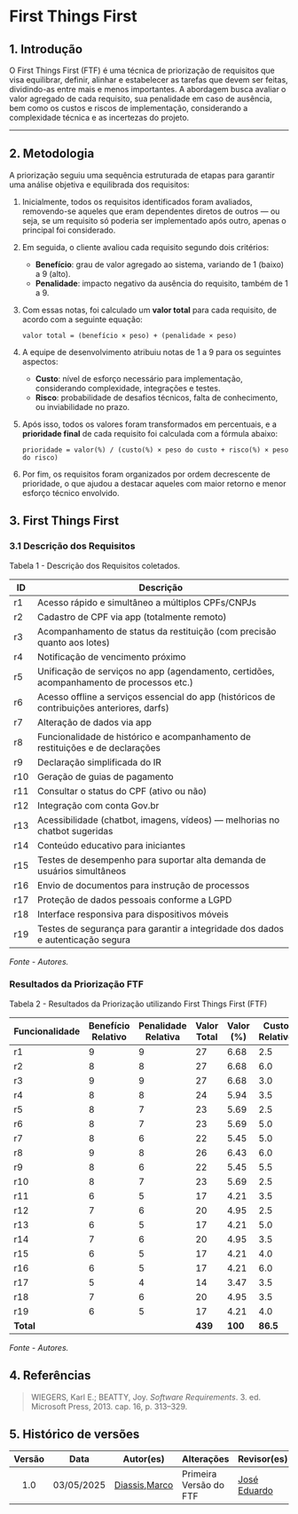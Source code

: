 # First Things First

## 1. Introdução

O First Things First (FTF) é uma técnica de priorização de requisitos que visa equilibrar, definir, alinhar e estabelecer as tarefas que devem ser feitas, dividindo-as entre mais e menos importantes. A abordagem busca avaliar o valor agregado de cada requisito, sua penalidade em caso de ausência, bem como os custos e riscos de implementação, considerando a complexidade técnica e as incertezas do projeto.

---

## 2. Metodologia

A priorização seguiu uma sequência estruturada de etapas para garantir uma análise objetiva e equilibrada dos requisitos:

1. Inicialmente, todos os requisitos identificados foram avaliados, removendo-se aqueles que eram dependentes diretos de outros — ou seja, se um requisito só poderia ser implementado após outro, apenas o principal foi considerado.

2. Em seguida, o cliente avaliou cada requisito segundo dois critérios:

   * **Benefício**: grau de valor agregado ao sistema, variando de 1 (baixo) a 9 (alto).
   * **Penalidade**: impacto negativo da ausência do requisito, também de 1 a 9.

3. Com essas notas, foi calculado um **valor total** para cada requisito, de acordo com a seguinte equação:

   ```
   valor total = (benefício × peso) + (penalidade × peso)
   ```

4. A equipe de desenvolvimento atribuiu notas de 1 a 9 para os seguintes aspectos:

   * **Custo**: nível de esforço necessário para implementação, considerando complexidade, integrações e testes.
   * **Risco**: probabilidade de desafios técnicos, falta de conhecimento, ou inviabilidade no prazo.

5. Após isso, todos os valores foram transformados em percentuais, e a **prioridade final** de cada requisito foi calculada com a fórmula abaixo:

   ```
   prioridade = valor(%) / (custo(%) × peso do custo + risco(%) × peso do risco)
   ```

6. Por fim, os requisitos foram organizados por ordem decrescente de prioridade, o que ajudou a destacar aqueles com maior retorno e menor esforço técnico envolvido.

## 3. First Things First

### 3.1 Descrição dos Requisitos
Tabela 1 - Descrição dos Requisitos coletados.

| ID  | Descrição                                                                                  |
| --- | ------------------------------------------------------------------------------------------ |
| r1  | Acesso rápido e simultâneo a múltiplos CPFs/CNPJs                                          |
| r2  | Cadastro de CPF via app (totalmente remoto)                                                |
| r3  | Acompanhamento de status da restituição (com precisão quanto aos lotes)                    |
| r4  | Notificação de vencimento próximo                                                          |
| r5  | Unificação de serviços no app (agendamento, certidões, acompanhamento de processos etc.)   |
| r6  | Acesso offline a serviços essencial do app (históricos de contribuições anteriores, darfs) |
| r7  | Alteração de dados via app                                                                 |
| r8  | Funcionalidade de histórico e acompanhamento de restituições e de declarações              |
| r9  | Declaração simplificada do IR                                                              |
| r10 | Geração de guias de pagamento                                                              |
| r11 | Consultar o status do CPF (ativo ou não)                                                   |
| r12 | Integração com conta Gov.br                                                                |
| r13 | Acessibilidade (chatbot, imagens, vídeos) — melhorias no chatbot sugeridas                 |
| r14 | Conteúdo educativo para iniciantes                                                         |
| r15 | Testes de desempenho para suportar alta demanda de usuários simultâneos                    |
| r16 | Envio de documentos para instrução de processos                                            |
| r17 | Proteção de dados pessoais conforme a LGPD                                                 |
| r18 | Interface responsiva para dispositivos móveis                                              |
| r19 | Testes de segurança para garantir a integridade dos dados e autenticação segura            |
_Fonte - Autores._


### Resultados da Priorização FTF
Tabela 2 - Resultados da Priorização utilizando First Things First (FTF)

| Funcionalidade | Benefício Relativo | Penalidade Relativa | Valor Total | Valor (%) | Custo Relativo | Custo (%) | Risco Relativo | Risco (%) | Prioridade |
|----------------|---------------------|----------------------|-------------|-----------|----------------|-----------|----------------|-----------|------------|
| r1             | 9                   | 9                    | 27          | 6.68      | 2.5            | 2.89      | 2.5            | 3.36      | 2.055      |
| r2             | 8                   | 8                    | 27          | 6.68      | 6.0            | 6.94      | 3.3            | 4.46      | 1.095      |
| r3             | 9                   | 9                    | 27          | 6.68      | 3.0            | 3.47      | 2.5            | 3.36      | 2.009      |
| r4             | 8                   | 8                    | 24          | 5.94      | 3.5            | 4.05      | 3.3            | 4.46      | 1.456      |
| r5             | 8                   | 7                    | 23          | 5.69      | 2.5            | 2.89      | 2.5            | 3.36      | 2.055      |
| r6             | 8                   | 7                    | 23          | 5.69      | 5.0            | 5.79      | 3.3            | 4.46      | 1.062      |
| r7             | 8                   | 6                    | 22          | 5.45      | 5.0            | 5.79      | 3.3            | 4.46      | 1.017      |
| r8             | 9                   | 8                    | 26          | 6.43      | 6.0            | 6.94      | 4.2            | 5.59      | 0.957      |
| r9             | 8                   | 6                    | 22          | 5.45      | 5.5            | 6.37      | 3.3            | 4.46      | 0.973      |
| r10            | 8                   | 7                    | 23          | 5.69      | 2.5            | 2.89      | 3.6            | 4.91      | 1.589      |
| r11            | 6                   | 5                    | 17          | 4.21      | 3.5            | 4.62      | 2.5            | 3.36      | 1.050      |
| r12            | 7                   | 6                    | 20          | 4.95      | 2.5            | 2.89      | 2.5            | 3.36      | 2.055      |
| r13            | 6                   | 5                    | 17          | 4.21      | 5.0            | 5.79      | 3.3            | 4.46      | 0.818      |
| r14            | 7                   | 6                    | 20          | 4.95      | 3.5            | 4.62      | 3.3            | 4.46      | 1.087      |
| r15            | 6                   | 5                    | 17          | 4.21      | 4.0            | 5.21      | 4.2            | 5.59      | 0.777      |
| r16            | 6                   | 5                    | 17          | 4.21      | 6.0            | 6.94      | 4.2            | 5.59      | 0.691      |
| r17            | 5                   | 4                    | 14          | 3.47      | 3.5            | 4.05      | 2.8            | 3.76      | 0.856      |
| r18            | 7                   | 6                    | 20          | 4.95      | 3.5            | 4.05      | 3.3            | 4.46      | 1.170      |
| r19            | 6                   | 5                    | 17          | 4.21      | 4.0            | 5.21      | 4.2            | 5.59      | 0.777      |
| **Total**      |                     |                      | **439**     | **100**   | **86.5**       | **100**    | **74.4**       | **100**    |            |
_Fonte - Autores._


## 4. Referências

> WIEGERS, Karl E.; BEATTY, Joy. *Software Requirements*. 3. ed. Microsoft Press, 2013. cap. 16, p. 313–329.

## 5. Histórico de versões

| Versão | Data       | Autor(es)          | Alterações                                             | Revisor(es) |
| :----: | ---------- | ------------------ | ------------------------------------------------------ | ----------- |
|   1.0  | 03/05/2025 | [Diassis](https://github.com/Diaxiz),[Marco](https://github.com/marcomarquesdc)  | Primeira Versão do FTF | [José Eduardo](https://github.com/jevprado)   |

